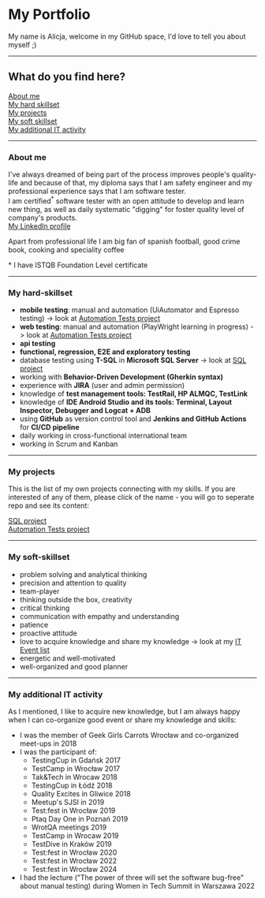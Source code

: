 # My Portfolio
My name is Alicja, welcome in my GitHub space, I'd love to tell you about myself ;)

-----

## What do you find here?
[About me](#about-me)
<br> [My hard skillset](#my-hard-skillset)
<br> [My projects](#my-projects)
<br> [My soft skillset](#my-soft-skillset)
<br> [My additional IT activity](#my-additional-it-activity)

---
### About me
I've always dreamed of being part of the process improves people's quality-life and because of that, my diploma says that I am safety engineer and my professional experience says that I am software tester.
<br> I am certified<sup>*</sup> software tester with an open attitude to develop and learn new thing, as well as daily systematic "digging" for foster quality level of company's products.
<br>[My LinkedIn profile](https://pl.linkedin.com/in/alicja-sawicka-086808100)

Apart from professional life I am big fan of spanish football, good crime book, cooking and speciality coffee

\* I have ISTQB Foundation Level certificate

---
### My hard-skillset
* **mobile testing**: manual and automation (UiAutomator and Espresso testing) -> look at [Automation Tests project](https://github.com/alicjasaw/automation-tests-project)
* **web testing**: manual and automation (PlayWright learning in progress) -> look at [Automation Tests project](https://github.com/alicjasaw/automation-tests-project)
* **api testing**
* **functional, regression, E2E and exploratory testing**
* database testing using **T-SQL** in **Microsoft SQL Server** -> look at [SQL project](https://github.com/alicjasaw/sql-project)
* working with **Behavior-Driven Development (Gherkin syntax)**
* experience with **JIRA** (user and admin permission)
* knowledge of **test management tools: TestRail, HP ALMQC, TestLink**
* knowledge of **IDE Android Studio and its tools: Terminal, Layout Inspector, Debugger and Logcat + ADB**
* using **GitHub** as version control tool and **Jenkins and GitHub Actions** for **CI/CD pipeline**
* daily working in cross-functional international team
* working in Scrum and Kanban

---
### My projects
This is the list of my own projects connecting with my skills. If you are interested of any of them, please click of the name - you will go to seperate repo and see its content:

[SQL project](https://github.com/alicjasaw/sql-project)
<br>[Automation Tests project](https://github.com/alicjasaw/automation-tests-project)

---
### My soft-skillset
* problem solving and analytical thinking
* precision and attention to quality
* team-player
* thinking outside the box, creativity
* critical thinking
* communication with empathy and understanding
* patience
* proactive attitude
* love to acquire knowledge and share my knowledge -> look at my [IT Event list](#my-additional-it-activity)
* energetic and well-motivated
* well-organized and good planner

---
### My additional IT activity
As I mentioned, I like to acquire new knowledge, but I am always happy when I can co-organize good event or share my knowledge and skills:

* I was the member of Geek Girls Carrots Wrocław and co-organized meet-ups in 2018
* I was the participant of:
    * TestingCup in Gdańsk 2017
    * TestCamp in Wrocław 2017
    * Tak&Tech in Wrocaw 2018
    * TestingCup in Łódź 2018
    * Quality Excites in Gliwice 2018
    * Meetup's SJSI in 2019
    * Test:fest in Wrocław 2019
    * Ptaq Day One in Poznań 2019
    * WrotQA meetings 2019
    * TestCamp in Wrocaw 2019
    * TestDive in Kraków 2019
    * Test:fest in Wrocław 2020
    * Test:fest in Wrocław 2022
    * Test:fest in Wrocław 2024
* I had the lecture ("The power of three will set the software bug-free" about manual testing) during Women in Tech Summit in Warszawa 2022




